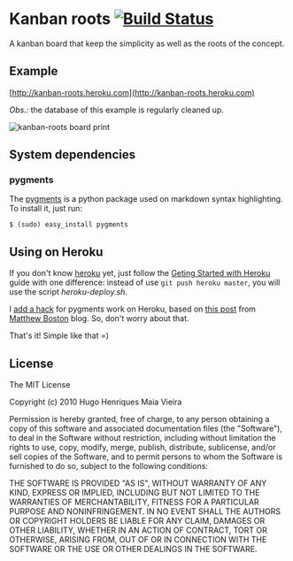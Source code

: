 # Kanban roots [![Build Status](https://secure.travis-ci.org/hugomaiavieira/kanban-roots.png)](http://travis-ci.org/hugomaiavieira/kanban-roots)

A kanban board that keep the simplicity as well as the roots of the concept.

## Example

[http://kanban-roots.heroku.com](http://kanban-roots.heroku.com)

_Obs.:_ the database of this example is regularly cleaned up.

![kanban-roots board print](http://cloud.github.com/downloads/hugomaiavieira/kanban-roots/kanban-roots.png "kanban-roots board print")

## System dependencies

### pygments

The [pygments](http://pygments.org/) is a python package used on markdown syntax
highlighting. To install it, just run:

    $ (sudo) easy_install pygments


## Using on Heroku

If you don't know [heroku](http://heroku.com) yet, just follow the
[Geting Started with Heroku](http://docs.heroku.com/quickstart) guide with one
difference: instead of use `git push heroku master`, you will use the script
_heroku-deploy.sh_.

I [add a hack](https://github.com/hugomaiavieira/kanban-roots/commit/e008af61bdcce90f5ff0eb0e2edd359ac206f53c)
for pygments work on Heroku, based on [this post](http://matthewboston.com/posts/3)
from [Matthew Boston](https://github.com/bostonaholic) blog. So, don't worry
about that.

That's it! Simple like that =)

## License

The MIT License

Copyright (c) 2010 Hugo Henriques Maia Vieira

Permission is hereby granted, free of charge, to any person obtaining a copy
of this software and associated documentation files (the "Software"), to deal
in the Software without restriction, including without limitation the rights
to use, copy, modify, merge, publish, distribute, sublicense, and/or sell
copies of the Software, and to permit persons to whom the Software is
furnished to do so, subject to the following conditions:

THE SOFTWARE IS PROVIDED "AS IS", WITHOUT WARRANTY OF ANY KIND, EXPRESS OR
IMPLIED, INCLUDING BUT NOT LIMITED TO THE WARRANTIES OF MERCHANTABILITY,
FITNESS FOR A PARTICULAR PURPOSE AND NONINFRINGEMENT. IN NO EVENT SHALL THE
AUTHORS OR COPYRIGHT HOLDERS BE LIABLE FOR ANY CLAIM, DAMAGES OR OTHER
LIABILITY, WHETHER IN AN ACTION OF CONTRACT, TORT OR OTHERWISE, ARISING FROM,
OUT OF OR IN CONNECTION WITH THE SOFTWARE OR THE USE OR OTHER DEALINGS IN
THE SOFTWARE.

